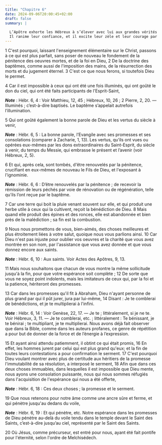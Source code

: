 ```yaml
---
title: "Chapitre 6"
date: 2024-09-06T20:00:45+02:00
draft: false
summary: |
  
  L’Apôtre exhorte les Hébreux à s’élever avec lui aux grandes vérités dont il doit les instruire, et il leur fait sentir le danger de l’apostasie à laquelle les conduisait leur affaiblissement dans la foi.
  Il ranime leur confiance, et il excite leur zèle et leur courage par le motif de l’espérance dont il montre les fondements inébranlables.
---
```



1 C'est pourquoi, laissant l'enseignement élémentaire sur le Christ, passons à ce qui est plus parfait, sans poser de nouveau le fondement de la pénitence des oeuvres mortes, et de la foi en Dieu, 2 De la doctrine des baptêmes, comme aussi de l'imposition des mains, de la résurrection des morts et du jugement éternel. 3 C'est ce que nous ferons, si toutefois Dieu le permet.


4 Car il est impossible à ceux qui ont été une fois illuminés, qui ont goûté le don du ciel, qui ont été faits participants de l'Esprit-Saint,

***Note*** :  Hébr. 6, 4 : Voir Matthieu, 12, 45 ; Hébreux, 10, 26 ; 2 Pierre, 2, 20. ― Illuminés ; c’est-à-dire baptisés. Le baptême s’appelait autrefois l’illumination.

5 Qui ont goûté également la bonne parole de Dieu et les vertus du siècle à venir,

***Note*** :  Hébr. 6, 5 : La bonne parole, l’Evangile avec ses promesses et ses consolations (comparer à Zacharie, 1, 13). Les vertus, qu’ils ont vues ou opérées eux-mêmes par les dons extraordinaires du Saint-Esprit, du siècle à venir, du temps du Messie, qui embrasse le présent et l’avenir (voir Hébreux, 2, 5).

6 Et qui, après cela, sont tombés, d'être renouvelés par la pénitence, crucifiant en eux-mêmes de nouveau le Fils de Dieu, et l'exposant à l'ignominie.

***Note*** :  Hébr. 6, 6 : D’être renouvelés par la pénitence ; de recevoir la rémission de leurs péchés par voie de rénovation ou de régénération, telle qu’ils l’ont reçue par le baptême.

7 Car une terre qui boit la pluie venant souvent sur elle, et qui produit une herbe utile à ceux qui la cultivent, reçoit la bénédiction de Dieu. 8 Mais quand elle produit des épines et des ronces, elle est abandonnée et bien près de la malédiction ; sa fin est la combustion.


9 Nous nous promettons de vous, bien-aimés, des choses meilleures et plus étroitement liées à votre salut, quoique nous vous parlions ainsi. 10 Car Dieu n'est pas injuste pour oublier vos oeuvres et la charité que vous avez montrée en son nom, par l'assistance que vous avez donnée et que vous donnez encore aux saints.

***Note*** :  Hébr. 6, 10 : Aux saints. Voir Actes des Apôtres, 9, 13.

11 Mais nous souhaitons que chacun de vous montre la même sollicitude jusqu'à la fin, pour que votre espérance soit complète ; 12 De sorte que vous ne soyez point indolents, mais les imitateurs de ceux qui, par la foi et la patience, hériteront des promesses.


13 Car dans les promesses qu'il fit à Abraham, Dieu n'ayant personne de plus grand par qui il pût jurer, jura par lui-même, 14 Disant : Je te comblerai de bénédictions, et je te multiplierai à l'infini.

***Note*** :  Hébr. 6, 14 : Voir Genèse, 22, 17. ― Je te ; littéralement, si je ne te. Voir Hébreux, 3, 11. ― Je te comblerai, etc. ; littéralement : Te bénissant, je te bénirai ; te multipliant, je te multiplierai. Nous avons déjà fait observer que dans la Bible, comme dans les auteurs profanes, ce genre de répétition a pour but de donner de la force et de l’énergie à l’expression.

15 Et ayant ainsi attendu patiemment, il obtint ce qui était promis, 16 En effet, les hommes jurent par celui qui est plus grand qu'eux; et la fin de toutes leurs contestations a pour confirmation le serment. 17 C'est pourquoi Dieu voulant montrer avec plus de certitude aux héritiers de la promesse l'immutabilité de sa résolution, a interposé le serment, 18 Afin que dans ces deux choses immuables, dans lesquelles il est impossible que Dieu mente, nous ayons une consolation puissante, nous qui nous sommes réfugiés dans l'acquisition de l'espérance qui nous a été offerte,

***Note*** :  Hébr. 6, 18 : Ces deux choses ; la promesse et le serment.

19 Que nous retenons pour notre âme comme une ancre sûre et ferme, et qui pénètre jusqu'au dedans du voile,

***Note*** :  Hébr. 6, 19 : Et qui pénètre, etc. Notre espérance dans les promesses de Dieu pénètre au-delà du voile tendu dans le temple devant le Saint des Saints, c’est-à-dire jusqu’au ciel, représenté par le Saint des Saints.

20 Où Jésus, comme précurseur, est entré pour nous, ayant été fait pontife pour l'éternité, selon l'ordre de Melchisédech.

